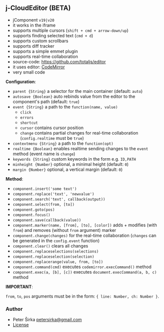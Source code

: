## j-CloudEditor (BETA)

- jComponent `v19|v20`
- it works in the iframe
- supports multiple cursors (`shift + cmd + arrow-down/up`)
- supports finding selected text (`cmd + d`)
- supports custom scrollbars
- supports diff tracker
- supports a simple emmet plugin
- supports real-time collaboration
- source-code: <https://github.com/totaljs/editor>
- it uses editor: [CodeMirror](https://codemirror.net/)
- very small code

__Configuration__:

- `parent {String}` a selector for the main container (default: `auto`)
- `autosave {Boolean}` auto rebinds value from the editor to the component's path (default: `true`)
- `event {String}` a path to the `function(name, value)`
	- `click`
	- `errors`
	- `shortcut`
	- `cursor` contains cursor position
	- `change` contains partial changes for real-time collaboration (`config.realtime` must be `true`)
- `contextmenu {String}` a path to the `function(opt)`
- `realtime {Boolean}` enables realtime sending changes to the `event` method (event name is `change`)
- `keywords {String}` custom keywords in the form e.g. `ID,PATH`
- `minheight {Number}` optional, a minimal height (default: `0`)
- `margin {Number}` optional, a vertical margin (default: `0`)

__Method__:

- `component.insert('some text')`
- `component.replace('text', 'newvalue')`
- `component.search('text', callback(output))`
- `component.select(from, [to])`
- `component.goto(pos)`
- `component.focus()`
- `component.save(callback(value))`
- `component.marker(name, [from], [to], [color])` adds + modifies (with `from`) and removes (without `from` argument) marker
- `component.change(changes)` for the real-time collaboration (`changes` can be generated in the `config.event` function)
- `component.clear()` clears all changes
- `component.replaceselections(selections)`
- `component.replaceselection(selection)`
- `component.replacerange(value, from, [to])`
- `component.command(cmd)` executes `codemirror.execCommand()` method
- `component.exec(a, [b], [c])` executes `document.execCommand(a, b, c)` method

__IMPORTANT__:

`from`, `to`, `pos` arguments must be in the form: `{ line: Number, ch: Number }`.

### Author

- Peter Širka <petersirka@gmail.com>
- [License](https://www.totaljs.com/license/)